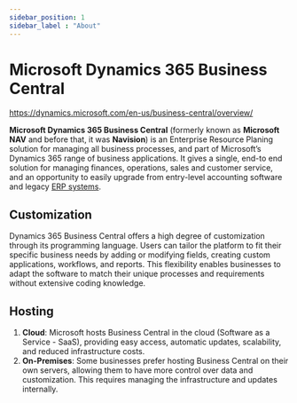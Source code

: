 ```yaml
---
sidebar_position: 1
sidebar_label : "About"
---
```

# Microsoft Dynamics 365 Business Central

https://dynamics.microsoft.com/en-us/business-central/overview/

**Microsoft Dynamics 365 Business Central** (formerly known as **Microsoft NAV** and before that, it was **Navision**) is an Enterprise Resource Planing solution for managing all business processes, and part of Microsoft’s Dynamics 365 range of business applications. It gives a single, end-to end solution for managing finances, operations, sales and customer service, and an opportunity to easily upgrade from entry-level accounting software and legacy [ERP systems](https://www.the365people.com/enterprise-resource-planning).

## Customization

Dynamics 365 Business Central offers a high degree of customization through its programming language. Users can tailor the platform to fit their specific business needs by adding or modifying fields, creating custom applications, workflows, and reports. This flexibility enables businesses to adapt the software to match their unique processes and requirements without extensive coding knowledge.

## Hosting

1. **Cloud**: Microsoft hosts Business Central in the cloud (Software as a Service - SaaS), providing easy access, automatic updates, scalability, and reduced infrastructure costs.
2. **On-Premises**: Some businesses prefer hosting Business Central on their own servers, allowing them to have more control over data and customization. This requires managing the infrastructure and updates internally.
